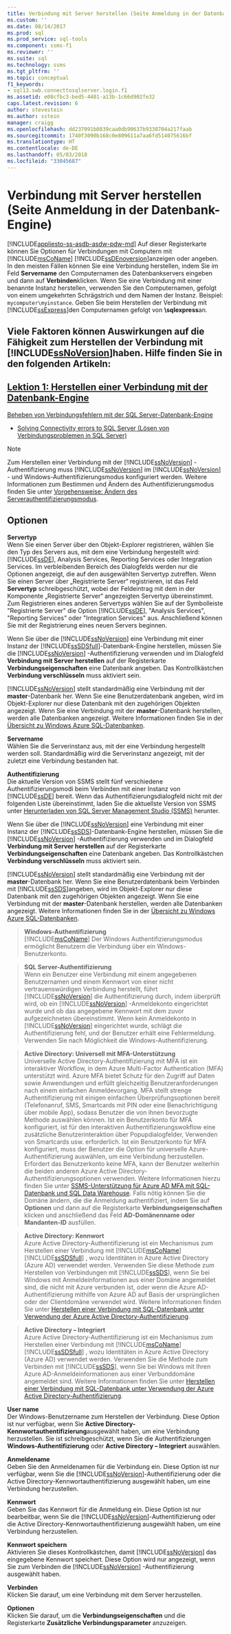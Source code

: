 ```yaml
---
title: Verbindung mit Server herstellen (Seite Anmeldung in der Datenbank-Engine) | Microsoft-Dokumentation
ms.custom: ''
ms.date: 08/14/2017
ms.prod: sql
ms.prod_service: sql-tools
ms.component: ssms-f1
ms.reviewer: ''
ms.suite: sql
ms.technology: ssms
ms.tgt_pltfrm: ''
ms.topic: conceptual
f1_keywords:
- sql13.swb.connecttosqlserver.login.f1
ms.assetid: e08cfbc3-bed5-4401-a13b-1c66d902fe32
caps.latest.revision: 6
author: stevestein
ms.author: sstein
manager: craigg
ms.openlocfilehash: dd237091b0839caa0db90637b9338704a217faab
ms.sourcegitcommit: 1740f3090b168c0e809611a7aa6fd514075616bf
ms.translationtype: HT
ms.contentlocale: de-DE
ms.lasthandoff: 05/03/2018
ms.locfileid: "33045687"
---
```

# <a name="connect-to-server-login-page-database-engine"></a>Verbindung mit Server herstellen (Seite Anmeldung in der Datenbank-Engine)
[!INCLUDE[appliesto-ss-asdb-asdw-pdw-md](../../includes/appliesto-ss-asdb-asdw-pdw-md.md)]
Auf dieser Registerkarte können Sie Optionen für Verbindungen mit Computern mit [!INCLUDE[msCoName](../../includes/msconame_md.md)] [!INCLUDE[ssDEnoversion](../../includes/ssdenoversion_md.md)]anzeigen oder angeben. In den meisten Fällen können Sie eine Verbindung herstellen, indem Sie im Feld **Servername** den Computernamen des Datenbankservers eingeben und dann auf **Verbinden**klicken. Wenn Sie eine Verbindung mit einer benannte Instanz herstellen, verwenden Sie den Computernamen, gefolgt von einem umgekehrten Schrägstrich und dem Namen der Instanz. Beispiel: `mycomputer\myinstance`. Geben Sie beim Herstellen der Verbindung mit [!INCLUDE[ssExpress](../../includes/ssexpress_md.md)]den Computernamen gefolgt von **\sqlexpress**an.  
  
Viele Faktoren können Auswirkungen auf die Fähigkeit zum Herstellen der Verbindung mit [!INCLUDE[ssNoVersion](../../includes/ssnoversion_md.md)]haben. Hilfe finden Sie in den folgenden Artikeln:  
- 
  [Lektion 1: Herstellen einer Verbindung mit der Datenbank-Engine](../../relational-databases/lesson-1-connecting-to-the-database-engine.md)  
- 
  [Beheben von Verbindungsfehlern mit der SQL Server-Datenbank-Engine](../../database-engine/configure-windows/troubleshoot-connecting-to-the-sql-server-database-engine.md)  
- [Solving Connectivity errors to SQL Server (Lösen von Verbindungsproblemen in SQL Server)](https://support.microsoft.com/help/4009936/solving-connectivity-errors-to-sql-server)    
  
> [!NOTE]  
> Zum Herstellen einer Verbindung mit der [!INCLUDE[ssNoVersion](../../includes/ssnoversion_md.md)] -Authentifizierung muss [!INCLUDE[ssNoVersion](../../includes/ssnoversion_md.md)] im [!INCLUDE[ssNoVersion](../../includes/ssnoversion_md.md)] - und Windows-Authentifizierungsmodus konfiguriert werden. Weitere Informationen zum Bestimmen und Ändern des Authentifizierungsmodus finden Sie unter [Vorgehensweise: Ändern des Serverauthentifizierungsmodus](http://msdn.microsoft.com/en-us/79babcf8-19fd-4495-b8eb-453dc575cac0).  
  
## <a name="options"></a>Optionen  
**Servertyp**  
Wenn Sie einen Server über den Objekt-Explorer registrieren, wählen Sie den Typ des Servers aus, mit dem eine Verbindung hergestellt wird: [!INCLUDE[ssDE](../../includes/ssde_md.md)], Analysis Services, Reporting Services oder Integration Services. Im verbleibenden Bereich des Dialogfelds werden nur die Optionen angezeigt, die auf den ausgewählten Servertyp zutreffen. Wenn Sie einen Server über „Registrierte Server“ registrieren, ist das Feld **Servertyp** schreibgeschützt, wobei der Feldeintrag mit dem in der Komponente „Registrierte Server“ angezeigten Servertyp übereinstimmt. Zum Registrieren eines anderen Servertyps wählen Sie auf der Symbolleiste "Registrierte Server" die Option [!INCLUDE[ssDE](../../includes/ssde_md.md)], "Analysis Services", "Reporting Services" oder "Integration Services" aus. Anschließend können Sie mit der Registrierung eines neuen Servers beginnen.  
  
Wenn Sie über die [!INCLUDE[ssNoVersion](../../includes/ssnoversion_md.md)] eine Verbindung mit einer Instanz der [!INCLUDE[ssSDSfull](../../includes/sssdsfull_md.md)]-Datenbank-Engine herstellen, müssen Sie die [!INCLUDE[ssNoVersion](../../includes/ssnoversion_md.md)] -Authentifizierung verwenden und im Dialogfeld **Verbindung mit Server herstellen** auf der Registerkarte **Verbindungseigenschaften** eine Datenbank angeben. Das Kontrollkästchen **Verbindung verschlüsseln** muss aktiviert sein.  
  
[!INCLUDE[ssNoVersion](../../includes/ssnoversion_md.md)] stellt standardmäßig eine Verbindung mit der **master**-Datenbank her. Wenn Sie eine Benutzerdatenbank angeben, wird im Objekt-Explorer nur diese Datenbank mit den zugehörigen Objekten angezeigt. Wenn Sie eine Verbindung mit der **master**-Datenbank herstellen, werden alle Datenbanken angezeigt. Weitere Informationen finden Sie in der [Übersicht zu Windows Azure SQL-Datenbanken](http://go.microsoft.com/fwlink/?LinkId=163948).  
  
**Servername**  
Wählen Sie die Serverinstanz aus, mit der eine Verbindung hergestellt werden soll. Standardmäßig wird die Serverinstanz angezeigt, mit der zuletzt eine Verbindung bestanden hat.  
  
**Authentifizierung**  
Die aktuelle Version von SSMS stellt fünf verschiedene Authentifizierungsmodi beim Verbinden mit einer Instanz von [!INCLUDE[ssDE](../../includes/ssde_md.md)] bereit. Wenn das Authentifizierungsdialogfeld nicht mit der folgenden Liste übereinstimmt, laden Sie die aktuellste Version von SSMS unter [Herunterladen von SQL Server Management Studio (SSMS)](../download-sql-server-management-studio-ssms.md) herunter.     
  
Wenn Sie über die [!INCLUDE[ssNoVersion](../../includes/ssnoversion_md.md)] eine Verbindung mit einer Instanz der [!INCLUDE[ssSDS](../../includes/sssds_md.md)]-Datenbank-Engine herstellen, müssen Sie die [!INCLUDE[ssNoVersion](../../includes/ssnoversion_md.md)] -Authentifizierung verwenden und im Dialogfeld **Verbindung mit Server herstellen** auf der Registerkarte **Verbindungseigenschaften** eine Datenbank angeben. Das Kontrollkästchen **Verbindung verschlüsseln** muss aktiviert sein.  
  
[!INCLUDE[ssNoVersion](../../includes/ssnoversion_md.md)] stellt standardmäßig eine Verbindung mit der **master**-Datenbank her. Wenn Sie eine Benutzerdatenbank beim Verbinden mit [!INCLUDE[ssSDS](../../includes/sssds_md.md)]angeben, wird im Objekt-Explorer nur diese Datenbank mit den zugehörigen Objekten angezeigt. Wenn Sie eine Verbindung mit der **master**-Datenbank herstellen, werden alle Datenbanken angezeigt. Weitere Informationen finden Sie in der [Übersicht zu Windows Azure SQL-Datenbanken](http://go.microsoft.com/fwlink/?LinkId=163948).  
  
  > **Windows-Authentifizierung**  
[!INCLUDE[msCoName](../../includes/msconame_md.md)] Der Windows Authentifizierungsmodus ermöglicht Benutzern die Verbindung über ein Windows-Benutzerkonto.  
  
  > **SQL Server-Authentifizierung**  
Wenn ein Benutzer eine Verbindung mit einem angegebenen Benutzernamen und einem Kennwort von einer nicht vertrauenswürdigen Verbindung herstellt, führt [!INCLUDE[ssNoVersion](../../includes/ssnoversion_md.md)] die Authentifizierung durch, indem überprüft wird, ob ein [!INCLUDE[ssNoVersion](../../includes/ssnoversion_md.md)] -Anmeldekonto eingerichtet wurde und ob das angegebene Kennwort mit dem zuvor aufgezeichneten übereinstimmt. Wenn kein Anmeldekonto in [!INCLUDE[ssNoVersion](../../includes/ssnoversion_md.md)] eingerichtet wurde, schlägt die Authentifizierung fehl, und der Benutzer erhält eine Fehlermeldung. Verwenden Sie nach Möglichkeit die Windows-Authentifizierung.  
  
  > **Active Directory: Universell mit MFA-Unterstützung**  
Universelle Active Directory-Authentifizierung mit MFA ist ein interaktiver Workflow, in dem Azure Multi-Factor Authentication (MFA) unterstützt wird. Azure MFA bietet Schutz für den Zugriff auf Daten sowie Anwendungen und erfüllt gleichzeitig Benutzeranforderungen nach einem einfachen Anmeldevorgang. MFA stellt strenge Authentifizierung mit einigen einfachen Überprüfungsoptionen bereit (Telefonanruf, SMS, Smartcards mit PIN oder eine Benachrichtigung über mobile App), sodass Benutzer die von ihnen bevorzugte Methode auswählen können. Ist ein Benutzerkonto für MFA konfiguriert, ist für den interaktiven Authentifizierungswokflow eine zusätzliche Benutzerinteraktion über Popupdialogfelder, Verwenden von Smartcards usw. erforderlich. Ist ein Benutzerkonto für MFA konfiguriert, muss der Benutzer die Option für universelle Azure-Authentifizierung auswählen, um eine Verbindung herzustellen. Erfordert das Benutzerkonto keine MFA, kann der Benutzer weiterhin die beiden anderen Azure Active Directory-Authentifizierungsoptionen verwenden. Weitere Informationen hierzu finden Sie unter [SSMS-Unterstützung für Azure AD MFA mit SQL-Datenbank und SQL Data Warehouse](https://azure.microsoft.com/documentation/articles/sql-database-ssms-mfa-authentication/). Falls nötig können Sie die Domäne ändern, die die Anmeldung authentifiziert, indem Sie auf **Optionen** und dann auf die Registerkarte **Verbindungseigenschaften** klicken und anschließend das Feld **AD-Domänenname oder Mandanten-ID** ausfüllen.  

  > **Active Directory: Kennwort**  
Azure Active Directory-Authentifizierung ist ein Mechanismus zum Herstellen einer Verbindung mit [!INCLUDE[msCoName](../../includes/msconame_md.md)][!INCLUDE[ssSDSfull](../../includes/sssdsfull_md.md)] , wozu Identitäten in Azure Active Directory (Azure AD) verwendet werden.  Verwenden Sie diese Methode zum Herstellen von Verbindungen mit [!INCLUDE[ssSDS](../../includes/sssds_md.md)], wenn Sie bei Windows mit Anmeldeinformationen aus einer Domäne angemeldet sind, die nicht mit Azure verbunden ist, oder wenn die Azure AD-Authentifizierung mithilfe von Azure AD auf Basis der ursprünglichen oder der Clientdomäne verwendet wird. Weitere Informationen finden Sie unter [Herstellen einer Verbindung mit SQL-Datenbank unter Verwendung der Azure Active Directory-Authentifizierung](https://azure.microsoft.com/documentation/articles/sql-database-aad-authentication/).  
  
  > **Active Directory – Integriert**  
Azure Active Directory-Authentifizierung ist ein Mechanismus zum Herstellen einer Verbindung mit [!INCLUDE[msCoName](../../includes/msconame_md.md)][!INCLUDE[ssSDSfull](../../includes/sssdsfull_md.md)] , wozu Identitäten in Azure Active Directory (Azure AD) verwendet werden. Verwenden Sie die Methode zum Verbinden mit [!INCLUDE[ssSDS](../../includes/sssds_md.md)], wenn Sie bei Windows mit Ihren Azure AD-Anmeldeinformationen aus einer Verbunddomäne angemeldet sind. Weitere Informationen finden Sie unter [Herstellen einer Verbindung mit SQL-Datenbank unter Verwendung der Azure Active Directory-Authentifizierung](https://azure.microsoft.com/documentation/articles/sql-database-aad-authentication/).  
  
**User name**  
Der Windows-Benutzername zum Herstellen der Verbindung. Diese Option ist nur verfügbar, wenn Sie **Active Directory-Kennwortauthentifizierung**ausgewählt haben, um eine Verbindung herzustellen. Sie ist schreibgeschützt, wenn Sie die Authentifizierungen **Windows-Authentifizierung** oder **Active Directory – Integriert** auswählen.  
  
**Anmeldename**  
Geben Sie den Anmeldenamen für die Verbindung ein. Diese Option ist nur verfügbar, wenn Sie die [!INCLUDE[ssNoVersion](../../includes/ssnoversion_md.md)]-Authentifizierung oder die Active Directory-Kennwortauthentifizierung ausgewählt haben, um eine Verbindung herzustellen.  
  
**Kennwort**  
Geben Sie das Kennwort für die Anmeldung ein. Diese Option ist nur bearbeitbar, wenn Sie die [!INCLUDE[ssNoVersion](../../includes/ssnoversion_md.md)]-Authentifizierung oder die Active Directory-Kennwortauthentifizierung ausgewählt haben, um eine Verbindung herzustellen.  
  
**Kennwort speichern**  
Aktivieren Sie dieses Kontrollkästchen, damit [!INCLUDE[ssNoVersion](../../includes/ssnoversion_md.md)] das eingegebene Kennwort speichert. Diese Option wird nur angezeigt, wenn Sie zum Verbinden die [!INCLUDE[ssNoVersion](../../includes/ssnoversion_md.md)] -Authentifizierung ausgewählt haben.  
  
**Verbinden**  
Klicken Sie darauf, um eine Verbindung mit dem Server herzustellen.  
  
**Optionen**  
Klicken Sie darauf, um die **Verbindungseigenschaften** und die Registerkarte **Zusätzliche Verbindungsparameter** anzuzeigen.  
   
  
